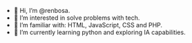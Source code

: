- 👋 Hi, I’m @renbosa.
- 👀 I’m interested in solve problems with tech.
- 💞️ I’m familiar with: HTML, JavaScript, CSS and PHP.
- 🌱 I’m currently learning python and exploring IA capabilities.

<!---
renbosa/renbosa is a ✨ special ✨ repository because its `README.md` (this file) appears on your GitHub profile.
You can click the Preview link to take a look at your changes.
--->
